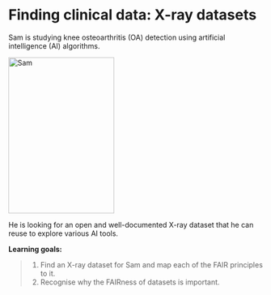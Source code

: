 # Finding clinical data: X-ray datasets

Sam is studying knee osteoarthritis (OA) detection 
using artificial intelligence (AI) algorithms.

<img width="209" height="308" alt="Sam" src="https://github.com/user-attachments/assets/c025be7c-25f0-411d-86d6-5873cee46e88" />

He is looking for an open and well-documented X-ray 
dataset that he can reuse to explore various AI tools.

**Learning goals:**

> 1. Find an X-ray dataset for Sam and map each of the FAIR principles to it.
> 2. Recognise why the FAIRness of datasets is important.
